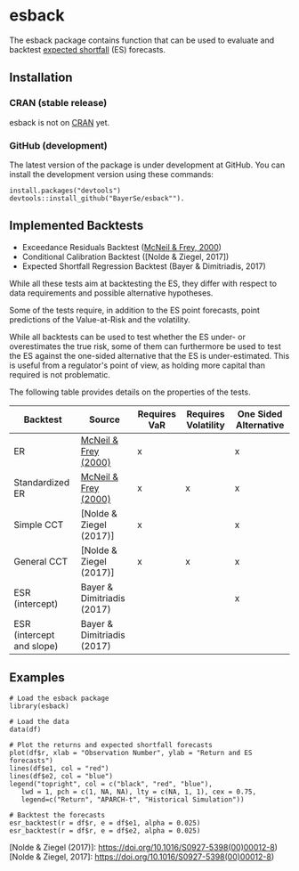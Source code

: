 # esback

The esback package contains function that can be used to evaluate and backtest
[expected shortfall](https://en.wikipedia.org/wiki/Expected_shortfall) (ES) forecasts.

## Installation

### CRAN (stable release)

esback is not on [CRAN](https://cran.r-project.org/) yet.

### GitHub (development)

The latest version of the package is under development at GitHub. 
You can install the development version using these commands:

    install.packages("devtools")
    devtools::install_github("BayerSe/esback"").
    
## Implemented Backtests

* Exceedance Residuals Backtest ([McNeil & Frey, 2000])
* Conditional Calibration Backtest ([Nolde & Ziegel, 2017])
* Expected Shortfall Regression Backtest (Bayer & Dimitriadis, 2017)

While all these tests aim at backtesting the ES, they differ with respect to data
requirements and possible alternative hypotheses.

Some of the tests require, in addition to the ES point forecasts, point predictions of 
the Value-at-Risk and the volatility.

While all backtests can be used to test whether the ES under- or overestimates 
the true risk, some of them can furthermore be used to test the ES against the 
one-sided alternative that the ES is under-estimated.
This is useful from a regulator's point of view, 
as holding more capital than required is not problematic.

The following table provides details on the properties of the tests.

| Backtest                  | Source                     | Requires VaR | Requires Volatility | One Sided Alternative |
|---------------------------|----------------------------|--------------|---------------------|-----------------------|
| ER                        | [McNeil & Frey (2000)]     | x            |                     | x                     |
| Standardized ER           | [McNeil & Frey (2000)]     | x            | x                   | x                     |
| Simple CCT                | [Nolde & Ziegel (2017)]    | x            |                     | x                     |
| General CCT               | [Nolde & Ziegel (2017)]    | x            | x                   | x                     |
| ESR (intercept)           | Bayer & Dimitriadis (2017) |              |                     | x                     |
| ESR (intercept and slope) | Bayer & Dimitriadis (2017) |              |                     |                       |


## Examples

    # Load the esback package
    library(esback)
   
    # Load the data
    data(df)
    
    # Plot the returns and expected shortfall forecasts
    plot(df$r, xlab = "Observation Number", ylab = "Return and ES forecasts")
    lines(df$e1, col = "red")
    lines(df$e2, col = "blue")
    legend("topright", col = c("black", "red", "blue"), 
       lwd = 1, pch = c(1, NA, NA), lty = c(NA, 1, 1), cex = 0.75, 
       legend=c("Return", "APARCH-t", "Historical Simulation"))

    # Backtest the forecasts
    esr_backtest(r = df$r, e = df$e1, alpha = 0.025)
    esr_backtest(r = df$r, e = df$e2, alpha = 0.025)

[McNeil & Frey (2000)]: https://arxiv.org/abs/1608.05498    
[McNeil & Frey, 2000]: https://arxiv.org/abs/1608.05498
[Nolde & Ziegel (2017)]: https://doi.org/10.1016/S0927-5398(00)00012-8)
[Nolde & Ziegel, 2017]: https://doi.org/10.1016/S0927-5398(00)00012-8)
